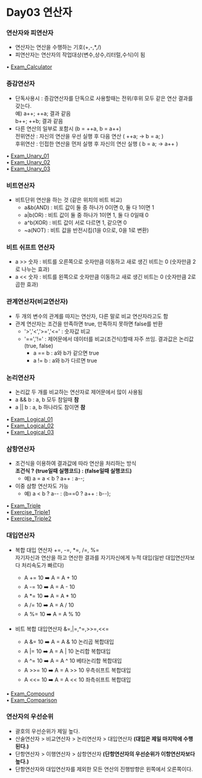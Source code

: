 # Day03 연산자  

### 연산자와 피연산자 
  - 연산자는 연산을 수행하는 기호(+,-,*,/)  
  - 피연산자는 연산자의 작업대상(변수,상수,리터럴,수식)이 됨  

• [Exam_Calculator](https://github.com/icici0093/KH_Study/blob/main/code/Exam_Calculator.java)  

### 증감연산자  
  - 단독사용시 : 증감연산자를 단독으로 사용할때는 전위/후위 모두 같은 연산 결과를 갖는다.  
    예) a++; ++a; 결과 같음  
       b++; ++b; 결과 같음  
  - 다른 연산의 일부로 포함시 (b = ++a, b = a++)  
  전위연산 : 자신의 연산을 우선 실행 후 다음 연산 ( ++a; -> b = a; )  
  후위연산 : 인접한 연산을 먼저 실행 후 자신의 연산 실행 ( b = a; -> a++ )  
  
• [Exam_Unary_01](https://github.com/icici0093/KH_Study/blob/main/code/Exam_Unary_01.java)  
• [Exam_Unary_02](https://github.com/icici0093/KH_Study/blob/main/code/Exam_Unary_02.java)  
• [Exam_Unary_03](https://github.com/icici0093/KH_Study/blob/main/code/Exam_Unary_03.java)  

### 비트연산자  
  - 비트단위 연산을 하는 것 (같은 위치의 비트 비교)  
    - a&b(AND) : 비트 값이 둘 중 하나가 0이면 0, 둘 다 1이면 1  
    - a|b(OR) : 비트 값이 둘 중 하나가 1이면 1, 둘 다 0일때 0  
    - a^b(XOR) : 비트 값이 서로 다르면 1, 같으면 0  
    - ~a(NOT) : 비트 값을 반전시킴(1을 0으로, 0을 1로 변환)  
### 비트 쉬프트 연산자  
  - a >> 숫자 : 비트를 오른쪽으로 숫자만큼 이동하고 새로 생긴 비트는 0 (숫자만큼 2로 나누는 효과)  
  - a << 숫자 : 비트를 왼쪽으로 숫자만큼 이동하고 새로 생긴 비트는 0 (숫자만큼 2로 곱한 효과)  
  
### 관계연산자(비교연산자)  
  - 두 개의 변수의 관계를 따지는 연산자, 다른 말로 비교 연산자라고도 함  
  - 관계 연산자는 조건을 만족하면 true, 만족하지 못하면 false를 반환  
    - '>','<','>=','<=' : 숫자값 비교  
    - '==','!=' : 제어문에서 데이터를 비교(조건식)할때 자주 쓰임. 결과값은 논리값(true, false)  
      - a == b : a와 b가 같으면 true  
      - a != b : a와 b가 다르면 true  
### 논리연산자  
  - 논리값 두 개를 비교하는 연산자로 제어문에서 많이 사용됨  
  - a && b : a, b 모두 참일때 **참**  
  - a || b : a, b 하나라도 참이면 **참**  
  
• [Exam_Logical_01](https://github.com/icici0093/KH_Study/blob/main/code/Exam_Logical_01.java)  
• [Exam_Logical_02](https://github.com/icici0093/KH_Study/blob/main/code/Exam_Logical_02.java)  
• [Exam_Logical_03](https://github.com/icici0093/KH_Study/blob/main/code/Exam_Losical_03.java)  

### 삼항연산자  
  - 조건식을 이용하여 결과값에 따라 연산을 처리하는 방식  
  **조건식 ? (true일때 실행코드) : (false일때 실행코드)**  
    - 예) a = a < b ? a++ : a--;  
  - 이중 삼항 연산자도 가능  
    - 예) a < b ? a-- : (b==0 ? a++ : b--);  

• [Exam_Triple](https://github.com/icici0093/KH_Study/blob/main/code/Exam_Triple.java)  
• [Exercise_Triple1](https://github.com/icici0093/KH_Study/blob/main/code/Exercise_Triple1.java)  
• [Exercise_Triple2](https://github.com/icici0093/KH_Study/blob/main/code/Exercise_Triple2.java)  
    
### 대입연산자  
  - 복합 대입 연산자 +=, -=, *=, /=, %=  
    자기자신과 연산을 하고 연산한 결과를 자기자신에게 누적 대입(일반 대입연산자보다 처리속도가 빠르다)  
      - A += 10 ➡️ A = A + 10  
      - A -= 10 ➡️ A = A - 10  
      - A *= 10 ➡️ A = A * 10  
      - A /= 10 ➡️ A = A / 10  
      - A %= 10 ➡️ A = A % 10  
      
  - 비트 복합 대입연산자 &=,|=,^=,>>=,<<=  
     - A &= 10 ➡️ A = A & 10 논리곱 복합대입  
     - A |= 10 ➡️ A = A | 10 논리합 복합대입  
     - A ^= 10 ➡️ A = A ^ 10 베타논리합 복합대입  
     - A >>= 10 ➡️ A = A >> 10 우측쉬프트 복합대입  
     - A <<= 10 ➡️ A = A << 10 좌측쉬프트 복합대입  
     
• [Exam_Compound](https://github.com/icici0093/KH_Study/blob/main/code/Exam_Compound.java)  
• [Exam_Comparison](https://github.com/icici0093/KH_Study/blob/main/code/Exam_Comparison.java)  

### 연산자의 우선순위  
  - 괄호의 우선순위가 제일 높다.  
  - 산술연산자 > 비교연산자 > 논리연산자 > 대입연산자 **(대입은 제일 마지막에 수행된다.)**  
  - 단항연산자 > 이행연산자 > 삼항연산자 **(단항연산자의 우선순위가 이항연산자보다 높다.)**  
  - 단항연산자와 대입연산자를 제외한 모든 연산의 진행방향은 왼쪽에서 오른쪽이다.  
